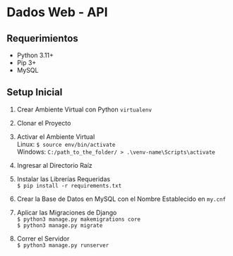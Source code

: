 Dados Web - API
====================

## Requerimientos

* Python 3.11+
* Pip 3+
* MySQL

## Setup Inicial

1. Crear Ambiente Virtual con Python `virtualenv`

2. Clonar el Proyecto

3. Activar el Ambiente Virtual\
Linux: `$ source env/bin/activate`\
Windows: `C:/path_to_the_folder/ > .\venv-name\Scripts\activate`

4. Ingresar al Directorio Raíz

5. Instalar las Librerías Requeridas\
`$ pip install -r requirements.txt`

6. Crear la Base de Datos en MySQL con el Nombre Establecido en `my.cnf`

6. Aplicar las Migraciones de Django\
`$ python3 manage.py makemigrations core`\
`$ python3 manage.py migrate`

7. Correr el Servidor\
 `$ python3 manage.py runserver`
